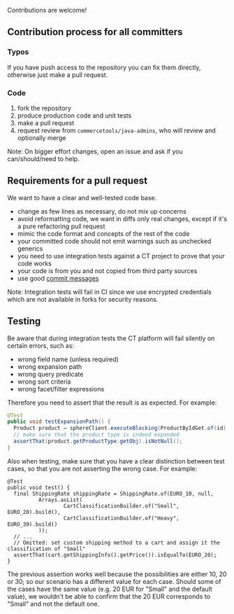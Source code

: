 Contributions are welcome!

## Contribution process for all committers
### Typos
If you have push access to the repository you can fix them directly, otherwise just make a pull request.

### Code
1) fork the repository
2) produce production code and unit tests
3) make a pull request
4) request review from `commercetools/java-admins`, who will review and optionally merge

Note: On bigger effort changes, open an issue and ask if you can/should/need to help.

## Requirements for a pull request
We want to have a clear and well-tested code base.

- change as few lines as necessary, do not mix up concerns
- avoid reformatting code, we want in diffs only real changes, except if it's a pure refactoring pull request
- mimic the code format and concepts of the rest of the code
- your committed code should not emit warnings such as unchecked generics
- you need to use integration tests against a CT project to prove that your code works
- your code is from you and not copied from third party sources
- use good [commit messages](https://tbaggery.com/2008/04/19/a-note-about-git-commit-messages.html)

Note: Integration tests will fail in CI since we use encrypted credentials which are not available in forks for security reasons.

## Testing

Be aware that during integration tests the CT platform will fail silently on certain errors, such as:
- wrong field name (unless required)
- wrong expansion path
- wrong query predicate
- wrong sort criteria
- wrong facet/filter expressions

Therefore you need to assert that the result is as expected. For example:
```java
@Test
public void testExpansionPath() {
  Product product = sphereClient.executeBlocking(ProductByIdGet.of(id).plusExpansionPaths(ExpansionPath.of("productType")));
  // make sure that the product type is indeed expanded
  assertThat(product.getProductType.getObj).isNotNull();
}
```

Also when testing, make sure that you have a clear distinction between test cases, so that you are not asserting the wrong case. For example:
```
@Test
public void test() {
  final ShippingRate shippingRate = ShippingRate.of(EURO_10, null,
          Arrays.asList(
                  CartClassificationBuilder.of("Small", EURO_20).build(),
                  CartClassificationBuilder.of("Heavy", EURO_30).build()
          ));
  // ...
  // Omitted: set custom shipping method to a cart and assign it the classification of "Small"
  assertThat(cart.getShippingInfo().getPrice()).isEqualTo(EURO_20);
}
```
The previous assertion works well because the possibilities are either 10, 20 or 30; so our scenario has a different value for each case. Should some of the cases have the same value (e.g. 20 EUR for "Small" and the default value), we wouldn't be able to confirm that the 20 EUR corresponds to "Small" and not the default one.

